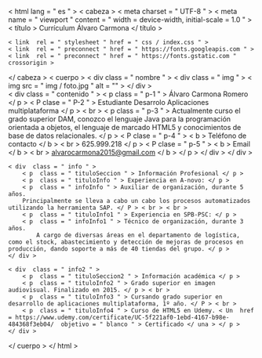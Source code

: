 <!DOCTYPE html>
< html  lang = " es " >
< cabeza >
    < meta  charset = " UTF-8 " >
    < meta  name = " viewport " content = " width = device-width, initial-scale = 1.0 " >
    < título > Currículum Álvaro Carmona </ título >

    < link  rel = " stylesheet " href = " css / index.css " >
    < link  rel = " preconnect " href = " https://fonts.googleapis.com " >
    < link  rel = " preconnect " href = " https://fonts.gstatic.com " crossorigin >
</ cabeza >
< cuerpo >
    < div  class = " nombre " >
        < div  class = " img " >
            < img  src = " img / foto.jpg " alt = "" >
        </ div >   
        < div  class = " contenido " >
            < p  class = " p-1 " > Álvaro Carmona Romero </ p >
            < P  clase = " P-2 " > Estudiante Desarrolo Aplicaciones multiplataforma </ p > < br >
            < p  class = " p-3 " > Actualmente curso el grado superior DAM, conozco el lenguaje Java para la programación orientada a objetos,
                el lenguaje de marcado HTML5 y conocimientos de base de datos relacionales. </ p >
            < P  clase = " p-4 " > < b > Teléfono de contacto </ b > < br > 625.999.218 </ p >
            < P  clase = " p-5 " > < b > Email </ b >  < br > alvarocarmona2015@gmail.com </ b > </ p >
        </ div >
    </ div >

    < div  class = " info " >
        < p  class = " tituloSeccion " > Información Profesional </ p >
        < p  class = " tituloInfo " > Experiencia en A-novo: </ p >
        < p  class = " infoInfo " > Auxiliar de organización, durante 5 años.
        Principalmente se lleva a cabo un cabo los procesos automatizados utilizando la herramienta SAP. </ P > < br > < br >
        < p  class = " tituloInfo1 " > Experiencia en SPB-PSC: </ p >
        < p  class = " infoInfo1 " > Técnico de organización, durante 3 años.
            A cargo de diversas áreas en el departamento de logística, como el stock, abastecimiento y detección de mejoras de procesos en producción, dando soporte a más de 40 tiendas del grupo. </ p >
    </ div >

    < div  class = " info2 " >
        < p  class = " tituloSeccion2 " > Información académica </ p >
        < p  class = " tituloInfo2 " > Grado superior en imagen audiovisual. Finalizado en 2015. </ p > < br >
        < p  class = " tituloInfo3 " > Cursando grado superior en desarrollo de aplicaciones multiplataforma, 1º año. </ P > < br >
        < p  class = " tituloInfo4 " > Curso de HTML5 en Udemy. < Un  href = https://www.udemy.com/certificate/UC-5f221af0-1ebd-4167-b98e-484368f3eb04/  objetivo = " blanco " > Certificado </ una > </ p >
    </ div >


</ cuerpo >
</ html >   
